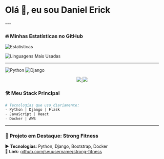 <h1>Olá 👋, eu sou Daniel Erick</h1>
---

### 🔥 **Minhas Estatísticas no GitHub**
![Estatísticas](https://github-readme-stats.vercel.app/api?username=DanielErick-dev&show_icons=true&theme=dracula&count_private=true)

![Linguagens Mais Usadas](https://github-readme-stats.vercel.app/api/top-langs/?username=seuusername&layout=compact&theme=dracula)

---
![Python](https://img.shields.io/badge/python-3670A0?style=flat&logo=python&logoColor=ffdd54)
![Django](https://img.shields.io/badge/django-%23092E20.svg?style=flat&logo=django&logoColor=white)

<p align="center">
  <a href="https://linkedin.com/in/seu-linkedin" target="_blank">
    <img src="https://img.shields.io/badge/LinkedIn-0077B5?style=for-the-badge&logo=linkedin&logoColor=white">
  </a>
  <a href="https://instagram.com/seu-instagram">
    <img src="https://img.shields.io/badge/Instagram-E4405F?style=for-the-badge&logo=instagram&logoColor=white">
  </a>
</p>


### 🛠 **Meu Stack Principal**
```python
# Tecnologias que uso diariamente:
- Python | Django | Flask
- JavaScript | React
- Docker | AWS
```

---

### 📌 **Projeto em Destaque: Strong Fitness**
▶️ **Tecnologias**: Python, Django, Bootstrap, Docker  
🔗 **Link**: [github.com/seuusername/strong-fitness](https://github.com/seuusername/strong-fitness)



